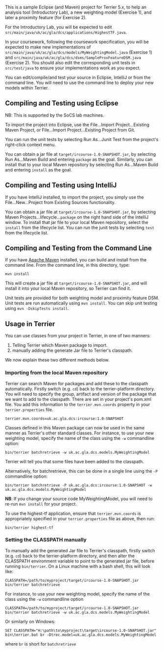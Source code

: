 This is a sample Eclipse (and Maven) project for Terrier 5.x, to help an analysis tool (Introductory Lab), a new weighting model (Exercise 1), and later a proximity feature (for Exercise 2).

For the Introductory Lab, you will be expected to edit ` src/main/java/uk/ac/gla/dcs/applications/HighestTF.java`.

In your coursework, following the coursework specification, you will be expected to make new implementations of `src/main/java/uk/ac/gla/dcs/models/MyWeightingModel.java` (Exercise 1) and `src/main/java/uk/ac/gla/dcs/dsms/SampleProxFeatureDSM.java` (Exercise 2). You should also edit the corresponding unit tests in `src/test/java` to ensure your implementations work as you expect.

You can edit/compile/and test your source in Eclipse, IntelliJ or from the command line. You will need to use the command line to deploy your new models within Terrier.


## Compiling and Testing using Eclipse

NB: This is supported by the SoCS lab machines.

To import the project into Eclipse, use the File...Import Project...Existing Maven Project, or File...Import Project...Existing Project from Git.

You can run the unit tests by selecting Run As...Junit Test from the project's right-click context menu.

You can obtain a jar file at `target/ircourse-1.0-SNAPSHOT.jar`, by selecting Run As...Maven Build and entering `package` as the goal. Similarly, you can install that to your local Maven repository by selecting Run As...Maven Build and entering `install` as the goal.  

## Compiling and Testing using IntelliJ

If you have IntelliJ installed, to import the project, you simply use the File...New...Project from Existing Sources functionality.

You can obtain a jar file at `target/ircourse-1.0-SNAPSHOT.jar`, by selecting Maven Projects...lifecycle...`package` on the right hand side of the IntelliJ window. To install that jar file to your local Maven repository, select the `install` from the lifecycle list. You can run the junit tests by selecting `test` from the lifecycle list.

## Compiling and Testing from the Command Line

If you have [Apache Maven](https://maven.apache.org/) installed, you can build and install from the command line. From the command line, in this directory, type:
	
	mvn install

This will create a jar file at `target/ircourse-1.0-SNAPSHOT.jar`, and will install it into your local Maven repository, so Terrier can find it.

Unit tests are provided for both weighting model and proximity feature DSM. Unit tests are run automatically using `mvn install`. You can skip unit testing using `mvn -DskipTests install`.


## Usage in Terrier

You can use classes from your project in Terrier, in one of two manners:

 1. Telling Terrier which Maven package to import.
 1. manually adding the generate Jar file to Terrier's classpath.

We now explain these two different methods below.

### Importing from the local Maven repository

Terrier can search Maven for packages and add these to the classpath automatically. Firstly switch (e.g. `cd`) back to the terrier-platform directory. You will need to specify the group, artifact and version of the package that we want to add to the classpath. There are set in your project's pom.xml file. You add this information to the `terrier.mvn.coords` property in your `terrier.properties` file.

	terrier.mvn.coords=uk.ac.gla.dcs:ircourse:1.0-SNAPSHOT

Classes defined in this Maven package can now be used in the same manner as Terrier's other standard classes. For instance, to use your new weighting model, specify the name of the class using the `-w` commandline option:

	bin/terrier batchretrieve -w uk.ac.gla.dcs.models.MyWeightingModel

Terrier will tell you that some files have been added to the classpath. 

Alternatively, for batchretrieve, this can be done in a single line using the `-P` commandline option:

	bin/terrier batchretrieve -P uk.ac.gla.dcs:ircourse:1.0-SNAPSHOT -w uk.ac.gla.dcs.models.MyWeightingModel

**NB**: If you change your source code MyWeightingModel, you will need to re-run `mvn install` for your project.

To use the highest-tf application, ensure that `terrier.mvn.coords` is appropriately specified in your `terrier.properties` file as above, then run:

	bin/terrier highest-tf

### Setting the CLASSPATH manually

To manually add the generated Jar file to Terrier's classpath, firstly switch (e.g. `cd`) back to the terrier-platform directory, and then alter the CLASSPATH environment variable to point to the generated jar file, before running `bin/terrier`. On a Linux machine with a bash shell, this will look like:

	CLASSPATH=/path/to/myproject/target/ircourse-1.0-SNAPSHOT.jar bin/terrier batchretrieve
	
For instance, to use your new weighting model, specify the name of the class using the `-w` commandline option

	CLASSPATH=/path/to/myproject/target/ircourse-1.0-SNAPSHOT.jar bin/terrier batchretrieve -w uk.ac.gla.dcs.models.MyWeightingModel
  
Or similarly on Windows:

    SET CLASSPATH="H:\path\to\myproject\target\ircourse-1.0-SNAPSHOT.jar"
    bin\terrier.bat br -Dtrec.model=uk.ac.gla.dcs.models.MyWeightingModel

where `br` is short for `batchretrieve` 
